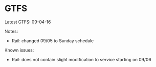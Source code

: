 # GTFS

Latest GTFS: 09-04-16

Notes:
   * Rail: changed 09/05 to Sunday schedule

Known issues:
   * Rail: does not contain slight modification to service starting on 09/06 

